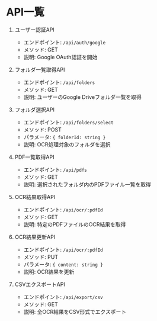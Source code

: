 # API一覧

1. ユーザー認証API
   - エンドポイント: `/api/auth/google`
   - メソッド: GET
   - 説明: Google OAuth認証を開始

2. フォルダ一覧取得API
   - エンドポイント: `/api/folders`
   - メソッド: GET
   - 説明: ユーザーのGoogle Driveフォルダ一覧を取得

3. フォルダ選択API
   - エンドポイント: `/api/folders/select`
   - メソッド: POST
   - パラメータ: `{ folderId: string }`
   - 説明: OCR処理対象のフォルダを選択

4. PDF一覧取得API
   - エンドポイント: `/api/pdfs`
   - メソッド: GET
   - 説明: 選択されたフォルダ内のPDFファイル一覧を取得

5. OCR結果取得API
   - エンドポイント: `/api/ocr/:pdfId`
   - メソッド: GET
   - 説明: 特定のPDFファイルのOCR結果を取得

6. OCR結果更新API
   - エンドポイント: `/api/ocr/:pdfId`
   - メソッド: PUT
   - パラメータ: `{ content: string }`
   - 説明: OCR結果を更新

7. CSVエクスポートAPI
   - エンドポイント: `/api/export/csv`
   - メソッド: GET
   - 説明: 全OCR結果をCSV形式でエクスポート
